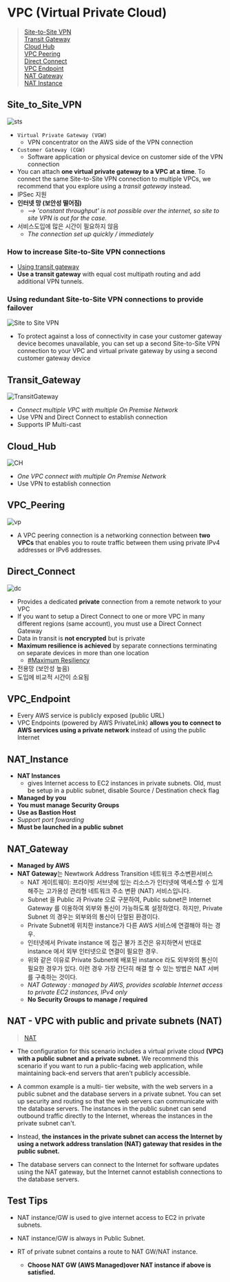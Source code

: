 # VPC (Virtual Private Cloud)
> [Site-to-Site VPN](#Site_to_Site_VPN)  
> [Transit Gateway](#Transit_Gateway)  
> [Cloud Hub](#Cloud_Hub)  
> [VPC Peering](#VPC_Peering)  
> [Direct Connect](#Direct_Connect)  
> [VPC Endpoint](#VPC_Endpoint)  
> [NAT Gateway](#NAT_Gateway)   
> [NAT Instance](#NAT_Instance)  


## Site_to_Site_VPN
![sts](https://docs.aws.amazon.com/ko_kr/vpn/latest/s2svpn/images/vpn-how-it-works-vgw.png)
- `Virtual Private Gateway (VGW)`
    - VPN concentrator on the AWS side of the VPN connection
- `Customer Gateway (CGW)`
    - Software application or physical device on customer side of the VPN connection
- You can attach **one virtual private gateway to a VPC at a time**. To connect the same Site-to-Site VPN connection to multiple VPCs, we recommend that you explore using a *transit gateway* instead. 
- IPSec 지원
- **인터넷 망 (보안성 떨어짐)** 
  - *--> 'constant throughput' is not possible over the internet, so site to site VPN is out for the case.*
- 서비스도입에 많은 시간이 필요하지 않음
  - *The connection set up quickly / immediately*

### How to increase Site-to-Site VPN connections 
- [Using transit gateway](https://aws.amazon.com/blogs/networking-and-content-delivery/scaling-vpn-throughput-using-aws-transit-gateway/)
- **Use a transit gateway** with equal cost multipath routing and add additional VPN tunnels.

### Using redundant Site-to-Site VPN connections to provide failover
![Site to Site VPN](https://docs.aws.amazon.com/vpn/latest/s2svpn/images/Multiple_Gateways_diagram.png)

- To protect against a loss of connectivity in case your customer gateway device becomes unavailable, you can set up a second Site-to-Site VPN connection to your VPC and virtual private gateway by using a second customer gateway device

## Transit_Gateway
![TransitGateway](https://d1.awsstatic.com/product-marketing/transit-gateway/tgw-after.d85d3e2cb67fd2ed1a3be645d443e9f5910409fd.png)
- *Connect multiple VPC with multiple On Premise Network*
- Use VPN and Direct Connect to establish connection
- Supports IP Multi-cast

## Cloud_Hub
![CH](https://docs.aws.amazon.com/ko_kr/vpn/latest/s2svpn/images/AWS_VPN_CloudHub-diagram.png)
- *One VPC connect with multiple On Premise Network*
- Use VPN to establish connection

## VPC_Peering
![vp](https://docs.aws.amazon.com/vpc/latest/peering/images/peering-intro-diagram.png)
- A VPC peering connection is a networking connection between **two VPCs** that enables you to route traffic between them using private IPv4 addresses or IPv6 addresses.

## Direct_Connect
![dc](https://docs.aws.amazon.com/directconnect/latest/UserGuide/images/direct-connect-overview.png)
- Provides a dedicated **private** connection from a remote network to your VPC
- If you want to setup a Direct Connect to one or more VPC in many different regions (same account), you must use a Direct Connect Gateway
- Data in transit is **not encrypted** but is private
- **Maximum resilience is achieved** by separate connections terminating on separate devices in more than one location 
    - [#Maximum Resiliency](https://aws.amazon.com/ko/directconnect/resiliency-recommendation/)
- 전용망 (보안성 높음)
- 도입에 비교적 시간이 소요됨

## VPC_Endpoint
- Every AWS service is publicly exposed (public URL)
- VPC Endpoints (powered by AWS PrivateLink) **allows you to connect to AWS services using a private network** instead of using the public Internet

## NAT_Instance
  - **NAT Instances** 
      - gives Internet access to EC2 instances in private subnets. Old, must be setup in a public subnet, disable Source / Destination check flag
  - **Managed by you**
  - **You must manage Security Groups**
  - **Use as Bastion Host**
  - *Support port fowarding*
  - **Must be launched in a public subnet**

## NAT_Gateway
- **Managed by AWS**
- **NAT Gateway**는 Newtwork Address Transition 네트워크 주소변환서비스
  - NAT 게이트웨이: 프라이빗 서브넷에 있는 리소스가 인터넷에 액세스할 수 있게 해주는 고가용성 관리형 네트워크 주소 변환 (NAT) 서비스입니다.
  -  Subnet 을 Public 과 Private 으로 구분하여, Public subnet은 Internet Gateway 를 이용하여 외부와 통신이 가능하도록 설정하였다. 하지만, Private Subnet 의 경우는 외부와의 통신이 단절된 환경이다.
    - Private Subnet에 위치한 instance가 다른 AWS 서비스에 연결해야 하는 경우. 
    - 인터넷에서 Private instance 에 접근 불가 조건은 유지하면서 반대로 instance 에서 외부 인터넷으로 연결이 필요한 경우. 
  -  위와 같은 이유로 Private Subnet에 배포된 instance 라도 외부와의 통신이 필요한 경우가 있다. 이런 경우 가장 간단히 해결 할 수 있는 방법은 NAT 서버를 구축하는 것이다.
  - *NAT Gateway : managed by AWS, provides scalable Internet access to private EC2 instances, IPv4 only*
  - **No Security Groups to manage / required**

## NAT - VPC with public and private subnets (NAT)
> [NAT](https://docs.aws.amazon.com/vpc/latest/userguide/VPC_Scenario2.html)
- The configuration for this scenario includes a virtual private cloud **(VPC) with a public subnet and a private subnet.** We recommend this scenario if you want to run a public-facing web application, while maintaining back-end servers that aren't publicly accessible. 

- A common example is a multi- tier website, with the web servers in a public subnet and the database servers in a private subnet. You can set up security and routing so that the web servers can communicate with the database servers.
The instances in the public subnet can send outbound traffic directly to the Internet, whereas the instances in the private subnet can't. 
- Instead, **the instances in the private subnet can access the Internet by using a network address translation (NAT) gateway that resides in the public subnet.**
- The database servers can connect to the Internet for software updates using the NAT gateway, but the Internet cannot establish connections to the database servers.

## Test Tips
- NAT instance/GW is used to give internet access to EC2 in private subnets.
- NAT instance/GW is always in Public Subnet.
- RT of private subnet contains a route to NAT GW/NAT instance.

  - **Choose NAT GW (AWS Managed)over NAT instance if above is satisfied.**
